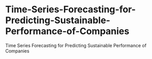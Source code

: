 # Time-Series-Forecasting-for-Predicting-Sustainable-Performance-of-Companies
Time Series Forecasting for Predicting Sustainable Performance of Companies
